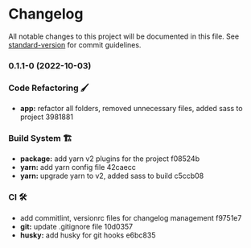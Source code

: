 # Changelog

All notable changes to this project will be documented in this file. See [standard-version](https://github.com/conventional-changelog/standard-version) for commit guidelines.

### 0.1.1-0 (2022-10-03)


### Code Refactoring 🖌

* **app:** refactor all folders, removed unnecessary files, added sass to project 3981881


### Build System 🏗

* **package:** add yarn v2 plugins for the project f08524b
* **yarn:** add yarn config file 42caecc
* **yarn:** upgrade yarn to v2, added sass to build c5ccb08


### CI 🛠

* add commitlint, versionrc files for changelog management f9751e7
* **git:** update .gitignore file 10d0357
* **husky:** add husky for git hooks e6bc835
